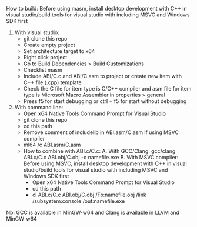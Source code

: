 How to build:
Before using masm, install desktop development with C++ in visual studio/build tools for visual studio with including MSVC and Windows SDK first
1. With visual studio:
   - git clone this repo
   - Create empty project
   - Set architecture target to x64
   - Right click project
   - Go to Build Dependencies > Build Customizations
   - Checklist masm
   - Include ABI/C.c and ABI/C.asm to project or create new item with C++ file (.cpp) template
   - Check the C file for item type is C/C++ compiler and asm file for item type is Microsoft Macro Assembler in properties > general
   - Press f5 for start debugging or ctrl + f5 for start without debugging
2. With command line:
   - Open x64 Native Tools Command Prompt for Visual Studio
   - git clone this repo
   - cd this path
   - Remove comment of includelib in ABI.asm/C.asm if using MSVC compiler
   - ml64 /c ABI.asm/C.asm
   - How to combine with ABI.c/C.c:
    A. With GCC/Clang:
        gcc/clang ABI.c/C.c ABI.obj/C.obj -o namefile.exe
    B. With MSVC compiler:
        Before using MSVC, install desktop development with C++ in visual studio/build tools for visual studio with including MSVC and Windows SDK first
        * Open x64 Native Tools Command Prompt for Visual Studio
        * cd this path
        * cl ABI.c/C.c ABI.obj/C.obj /Fo:namefile.obj /link /subsystem:console /out:namefile.exe

Nb: GCC is available in MinGW-w64 and Clang is available in LLVM and MinGW-w64
